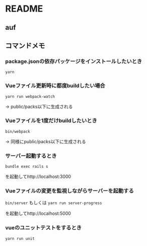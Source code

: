 # README

## auf

## コマンドメモ
### package.jsonの依存パッケージをインストールしたいとき

`yarn`

### Vueファイル更新時に都度buildしたい場合

`yarn run webpack-watch`

→ public/packs以下に生成される

### Vueファイルを1度だけbuildしたいとき

`bin/webpack`

→ 同様にpublic/packs以下に生成される

### サーバー起動するとき

`bundle exec rails s` 

を起動してhttp://localhost:3000

### Vueファイルの変更を監視しながらサーバーを起動する

`bin/server` もしくは `yarn run server-progress`

を起動してhttp://localhost:5000

### vueのユニットテストをするとき

`yarn run unit`




